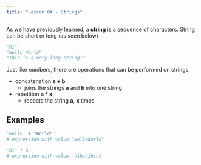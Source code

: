 ```yaml
---
title: "Lesson 04 - Strings"
---
```


As we have previously learned, a **string** is a sequence of characters.
String can be short or long (as seen below)


```python
"hi"
"Hello World"
"This is a very long string!"
```

Just like numbers, there are operations that can be performed on strings.

- concatenation **a + b**
    - joins the strings **a** and **b** into one string
- repetition **a \* x**
    - repeats the string **a**, **x** times

## Examples

```python
'Hello' + "World"
# expression with value "HelloWorld"

'hi' * 5
# expression with value 'hihihihihi'
